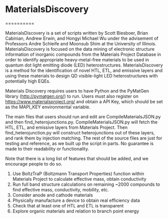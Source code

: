 # MaterialsDiscovery
==========

MaterialsDiscovery is a set of scripts written by Scott Biesboer, Brian Cabinian, Andrew Erwin, and Hongyi Michael Wu under the advisement of Professors Andre Schleife and Moonsub Shim at the University of Illinois. MaterialsDiscovery is focused on the data mining of electronic structure information of inorganic compounds from the Materials Project Database in order to identify appropriate heavy-metal-free materials to be used in quantum dot light emitting diode (LED) heterostructures. MaterialsDiscovery is a method for the identification of novel HTL, ETL, and emissive layers and using these materials to design QD visible-light LED heterostructures with potentially high EQEs.

Materials Discovery requires users to have Python and the PyMatGen library (http://pymatgen.org/) to run. Users must also register on https://www.materialsproject.org/ and obtain a API Key, which should be set as the MAPI_KEY environmental variable.

The main files that users should run and edit are CompileMaterialsJSON.py and then find_heterojunctions.py. CompileMaterialsJSON.py will fetch the HTL, ETL, and emissive layers from Materials Project. Then find_heterojunction.py will construct heterojunctions out of these layers, and rank them by injection matching.
The rest of the source files are just for testing and reference, as we built up the script in parts. No guarantee is made to their readability or functionality.

Note that there is a long list of features that should be added, and we encourage people to do so.
1. Use BoltzTraP (Boltzmann Transport Properties) function within Materials Project to calculate effective mass, obtain conductivity
2. Run full band structure calculations on remaining ~2000 compounds to find effective mass, conductivity, mobility, etc.
3. Consider anode and cathode materials
4. Physically manufacture a device to obtain real efficiency data
5. Check that at least one of HTL and ETL is transparent
6. Explore organic materials and relation to branch point energy


